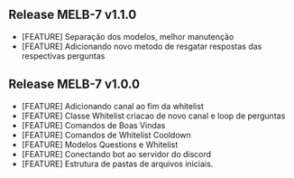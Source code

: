 ## Release MELB-7 v1.1.0
- [FEATURE] Separação dos modelos, melhor manutenção
- [FEATURE] Adicionando novo metodo de resgatar respostas das respectivas perguntas
## Release MELB-7 v1.0.0
- [FEATURE] Adicionando canal ao fim da whitelist
- [FEATURE] Classe Whitelist criacao de novo canal e loop de perguntas
- [FEATURE] Comandos de Boas Vindas
- [FEATURE] Comandos de Whitelist Cooldown
- [FEATURE] Modelos Questions e Whitelist
- [FEATURE] Conectando bot ao servidor do discord
- [FEATURE] Estrutura de pastas de arquivos iniciais.